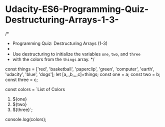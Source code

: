 # Udacity-ES6-Programming-Quiz-Destructuring-Arrays-1-3-
/*
 * Programming Quiz: Destructuring Arrays (1-3)
 *
 * Use destructuring to initialize the variables `one`, `two`, and `three`
 * with the colors from the `things` array.
 */

const things = ['red', 'basketball', 'paperclip', 'green', 'computer', 'earth', 'udacity', 'blue', 'dogs'];
let [a,,,b,,,,c]=things;
const one = a;
const two = b;
const three = c;

const colors = `List of Colors
1. ${one}
2. ${two}
3. ${three}`;


console.log(colors);
